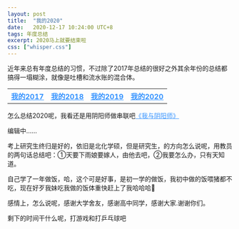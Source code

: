 ```yaml
---
layout: post
title:  "我的2020"
date:   2020-12-17 10:24:00 UTC+8
tags: 年度总结
excerpt: 2020马上就要结束啦
css: ["whisper.css"]
---
```


<p class="pp">近年来总有年度总结的习惯，不过除了2017年总结的很好之外其余年份的总结都搞得一塌糊涂，就像是吐槽和流水账的混合体。</p>

<table  >
  <tr>
    <th><u><a href="{{site.baseurl}}/2018/02/12/%E6%88%91%E7%9A%842017" style="color: #3794ff">我的2017</a></u></th>
    <th><u><a href="{{site.baseurl}}/2019/01/20/%E6%88%91%E7%9A%842018" style="color: #3794ff">我的2018</a></u></th>
    <th><u><a href="{{site.baseurl}}/2019/12/24/%E6%88%91%E7%9A%842019" style="color: #3794ff">我的2019</a></u></th>
    <th><u><a href="" style="color: #3794ff">我的2020</a></u></th>
  </tr>
</table>


<p class="pp">怎么总结2020呢，我看还是用阴阳师做串联吧<a href="{{site.baseurl}}/2020/10/10/我与阴阳师" style="color: #3794ff">《我与阴阳师》</a></p>

<p class="pp">编辑中……</p>



<p class="pp">考上研究生终归是好的，依旧是北化学硕，但是研究生，的方向怎么说呢，用教员的两句话总结吧：①天要下雨娘要嫁人，由他去吧，②我要怎么办，只有天知道。</p>
<p class="pp">自己学了一年做饭，哈，这个可是好事，是初一学的做饭，我初中做的饭喂猪都不吃，现在好歹我妹吃我做的饭体重快赶上了我哈哈哈🤣</p>
<p class="pp">感情上，怎么说呢，感谢大学舍友，感谢高中同学，感谢大家.谢谢你们。</p>

<p class="pp">剩下的时间干什么呢，打游戏和打乒乓球吧</p>
